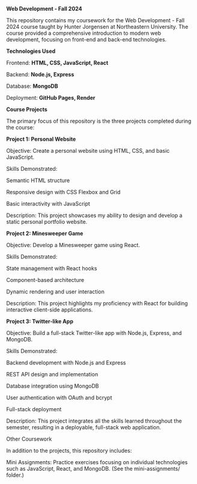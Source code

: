 **Web Development - Fall 2024**

This repository contains my coursework for the Web Development - Fall 2024 course taught by Hunter Jorgensen at Northeastern University. The course provided a comprehensive introduction to modern web development, focusing on front-end and back-end technologies.

**Technologies Used**

Frontend: **HTML, CSS, JavaScript, React**

Backend: **Node.js, Express**

Database: **MongoDB**

Deployment: **GitHub Pages, Render**

**Course Projects**

The primary focus of this repository is the three projects completed during the course:

**Project 1: Personal Website**

Objective: Create a personal website using HTML, CSS, and basic JavaScript.

Skills Demonstrated:

Semantic HTML structure

Responsive design with CSS Flexbox and Grid

Basic interactivity with JavaScript

Description: This project showcases my ability to design and develop a static personal portfolio website.

**Project 2: Minesweeper Game**

Objective: Develop a Minesweeper game using React.

Skills Demonstrated:

State management with React hooks

Component-based architecture

Dynamic rendering and user interaction

Description: This project highlights my proficiency with React for building interactive client-side applications.

**Project 3: Twitter-like App**

Objective: Build a full-stack Twitter-like app with Node.js, Express, and MongoDB.

Skills Demonstrated:

Backend development with Node.js and Express

REST API design and implementation

Database integration using MongoDB

User authentication with OAuth and bcrypt

Full-stack deployment

Description: This project integrates all the skills learned throughout the semester, resulting in a deployable, full-stack web application.

Other Coursework

In addition to the projects, this repository includes:

Mini Assignments: Practice exercises focusing on individual technologies such as JavaScript, React, and MongoDB. (See the mini-assignments/ folder.)
